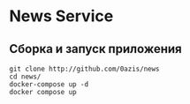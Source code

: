 # News Service

## Сборка и запуск приложения
```
git clone http://github.com/0azis/news
cd news/
docker-compose up -d
docker compose up
```

